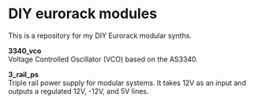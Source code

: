 # DIY eurorack modules

This is a repository for my DIY Eurorack modular synths.

**3340_vco**  
Voltage Controlled Oscillator (VCO) based on the AS3340.

**3_rail_ps**  
Triple rail power supply for modular systems. It takes 12V as an input and outputs a regulated 12V, -12V, and 5V lines.
